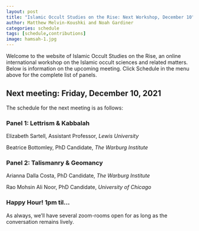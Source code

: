 ```yaml
---
layout: post
title: "Islamic Occult Studies on the Rise: Next Workshop, December 10"
author: Matthew Melvin-Koushki and Noah Gardiner
categories: schedule
tags: [schedule,contributions]
image: hamsah-1.jpg
---
```


Welcome to the website of Islamic Occult Studies on the Rise, an online international workshop on the Islamic occult sciences and related matters. Below is information on the upcoming meeting. Click Schedule in the menu above for the complete list of panels.

## Next meeting: Friday, December 10, 2021

The schedule for the next meeting is as follows:

### Panel 1: Lettrism & Kabbalah

Elizabeth Sartell, Assistant Professor, *Lewis University*

Beatrice Bottomley, PhD Candidate, *The Warburg Institute*

### Panel 2: Talismanry & Geomancy

Arianna Dalla Costa, PhD Candidate, *The Warburg Institute*

Rao Mohsin Ali Noor, PhD Candidate, *University of Chicago*


### Happy Hour! 1pm til...
As always, we’ll have several zoom-rooms open for as long as the conversation remains lively.
